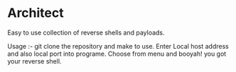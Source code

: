 # Architect
Easy to use collection of reverse shells and payloads.

Usage :-
	git clone the repository and make to use.
	Enter Local host address and also local port into programe.
	Choose from menu and booyah! you got your reverse shell.
